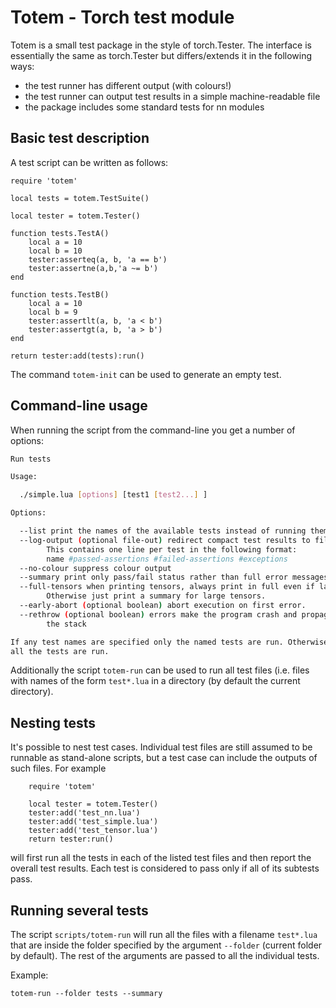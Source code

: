 # Totem - Torch test module

Totem is a small test package in the style of torch.Tester. The interface is
essentially the same as torch.Tester but differs/extends it in the following
ways:

* the test runner has different output (with colours!)
* the test runner can output test results in a simple machine-readable file
* the package includes some standard tests for nn modules

## Basic test description

A test script can be written as follows:

	require 'totem'

	local tests = totem.TestSuite()
	 
	local tester = totem.Tester()
	 
	function tests.TestA()
		local a = 10
		local b = 10
		tester:asserteq(a, b, 'a == b')
		tester:assertne(a,b,'a ~= b')
	end
	 
	function tests.TestB()
		local a = 10
		local b = 9
		tester:assertlt(a, b, 'a < b')
		tester:assertgt(a, b, 'a > b')
	end
	 
	return tester:add(tests):run()

The command `totem-init` can be used to generate an empty test.

## Command-line usage

When running the script from the command-line you get a number of options:

```sh
Run tests

Usage:

  ./simple.lua [options] [test1 [test2...] ]

Options:

  --list print the names of the available tests instead of running them.
  --log-output (optional file-out) redirect compact test results to file.
        This contains one line per test in the following format:
        name #passed-assertions #failed-assertions #exceptions
  --no-colour suppress colour output
  --summary print only pass/fail status rather than full error messages.
  --full-tensors when printing tensors, always print in full even if large.
        Otherwise just print a summary for large tensors.
  --early-abort (optional boolean) abort execution on first error.
  --rethrow (optional boolean) errors make the program crash and propagate up
        the stack

If any test names are specified only the named tests are run. Otherwise
all the tests are run.
```

Additionally the script `totem-run` can be used to run all test files (i.e.
files with names of the form `test*.lua` in a directory (by default the current
directory).

## Nesting tests

It's possible to nest test cases. Individual test files are still assumed to be
runnable as stand-alone scripts, but a test case can include the outputs of
such files. For example

        require 'totem'

        local tester = totem.Tester()
        tester:add('test_nn.lua')
        tester:add('test_simple.lua')
        tester:add('test_tensor.lua')
        return tester:run()

will first run all the tests in each of the listed test files and then report
the overall test results. Each test is considered to pass only if all of its
subtests pass.


## Running several tests

The script `scripts/totem-run` will run all the files with a filename `test*.lua` that
are inside the folder specified by the argument `--folder` (current folder by default).
The rest of the arguments are passed to all the individual tests.

 Example:

 ```
 totem-run --folder tests --summary
 ```
